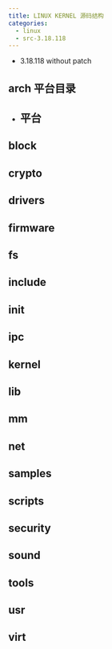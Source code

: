 ```yaml
---
title: LINUX KERNEL 源码结构
categories:
  - linux
  - src-3.18.118
---
```


- 3.18.118 without patch

## arch 平台目录

- 平台
  - 

## block
## crypto
## drivers
## firmware
## fs
## include
## init
## ipc
## kernel
## lib
## mm
## net
## samples
## scripts
## security
## sound
## tools
## usr
## virt
